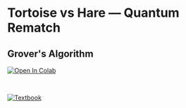 # Tortoise vs Hare — Quantum Rematch

## Grover's Algorithm

[![Open In Colab](https://colab.research.google.com/assets/colab-badge.svg)](https://colab.research.google.com/github/splch/quantumtales/blob/master/code/Grover's%20Algorithm/Grover's%20Algorithm.ipynb)

<br>

[![Textbook](https://img.shields.io/badge/learn%20more-qiskit-purple?style=for-the-badge)](https://qiskit.org/textbook/ch-algorithms/grover.html)
